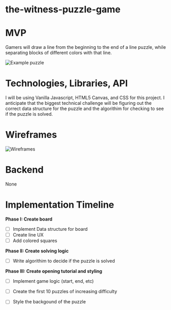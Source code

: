 # the-witness-puzzle-game

# MVP

Gamers will draw a line from the beginning to the end of a line puzzle, while separating blocks of different colors with that line.

![Example puzzle](https://raw.githubusercontent.com/polyfish42/the-witness-puzzle-game/master/docs/the%20witness%20puzzle%20example.jpg)

# Technologies, Libraries, API
I will be using Vanilla Javascript, HTML5 Canvas, and CSS for this project. I anticipate that the biggest technical challenge will be figuring out the correct data structure for the puzzle and the algorithim for checking to see if the puzzle is solved.

# Wireframes

![Wireframes](https://raw.githubusercontent.com/polyfish42/the-witness-puzzle-game/master/docs/The%20Witness%20Wireframes.png)

# Backend
None

# Implementation Timeline

**Phase I: Create board**
- [ ] Implement Data structure for board
- [ ] Create line UX
- [ ] Add colored squares

**Phase II: Create solving logic**
- [ ] Write algorithim to decide if the puzzle is solved

**Phase III: Create opening tutorial and styling**
- [ ] Implement game logic (start, end, etc)
- [ ] Create the first 10 puzzles of increasing difficulty
- [ ] Style the backgound of the puzzle

